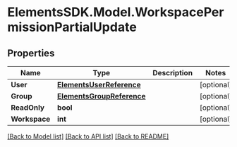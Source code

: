 # ElementsSDK.Model.WorkspacePermissionPartialUpdate

## Properties

Name | Type | Description | Notes
------------ | ------------- | ------------- | -------------
**User** | [**ElementsUserReference**](ElementsUserReference.md) |  | [optional] 
**Group** | [**ElementsGroupReference**](ElementsGroupReference.md) |  | [optional] 
**ReadOnly** | **bool** |  | [optional] 
**Workspace** | **int** |  | [optional] 

[[Back to Model list]](../README.md#documentation-for-models) [[Back to API list]](../README.md#documentation-for-api-endpoints) [[Back to README]](../README.md)

